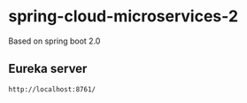 # spring-cloud-microservices-2
Based on spring boot 2.0

## Eureka server
```
http://localhost:8761/
```
